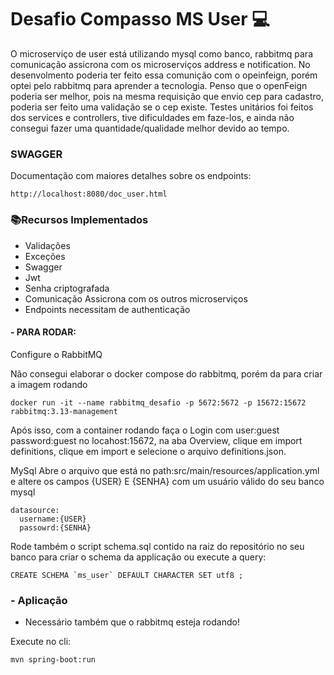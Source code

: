 # Desafio Compasso MS User 💻

O microserviço de user está utilizando mysql como banco, rabbitmq para comunicação assicrona com os microserviços address e notification.
No desenvolmento poderia ter feito essa comunição com o opeinfeign, porém optei pelo rabbitmq para aprender a tecnologia. Penso que o openFeign poderia ser melhor, pois na mesma requisição que envio cep para cadastro, poderia 
ser feito uma validação se o cep existe. Testes unitários foi feitos dos services e controllers, tive dificuldades em faze-los, e ainda não consegui fazer uma quantidade/qualidade melhor  devido ao tempo. 


### SWAGGER

Documentação com maiores detalhes sobre os endpoints:
```
http://localhost:8080/doc_user.html
```

### 📚Recursos Implementados

- Validações
- Exceções
- Swagger
- Jwt
- Senha criptografada
- Comunicação Assicrona com os outros microserviços
- Endpoints necessitam de authenticação

#### - PARA RODAR:

Configure o RabbitMQ

Não consegui elaborar o docker compose do rabbitmq, porém da para criar a imagem rodando
```
docker run -it --name rabbitmq_desafio -p 5672:5672 -p 15672:15672 rabbitmq:3.13-management
```
Após isso, com a container rodando faça o Login com user:guest password:guest no locahost:15672, na aba Overview, clique em import definitions, clique em import e selecione o arquivo definitions.json.

MySql
Abre o arquivo que está no path:src/main/resources/application.yml e altere os campos {USER} E {SENHA} com um usuário válido do seu banco mysql
```
datasource:
  username:{USER}
  passowrd:{SENHA}
```
Rode também o script schema.sql contido na raiz do repositório no seu banco para criar o schema da applicação ou execute a query:
```
CREATE SCHEMA `ms_user` DEFAULT CHARACTER SET utf8 ;
```
### - Aplicação
- Necessário também que o rabbitmq esteja rodando!

Execute no cli:
```
mvn spring-boot:run
```
